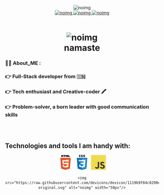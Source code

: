 <div id="header" align="center">
  <img src="https://media.giphy.com/media/RbDKaczqWovIugyJmW/giphy.gif" alt="noimg"  />
</div>

<div id="badges" align="center">
  <a href="https://www.linkedin.com/in/nsafter/">
     <img src="https://img.shields.io/badge/LinkedIn-blue?logo=linkedin&logoColor=white&style=for-the-badge" alt="noimg"  />
  </a>
  <a href="https://leetcode.com/nsharma63205/">
     <img src="https://img.shields.io/badge/Leetcode-red?logo=leetcode&logoColor=white&style=for-the-badge" alt="noimg"  />
  </a>
  <a href="https://auth.geeksforgeeks.org/user/nsharma63205/">
     <img src="https://img.shields.io/badge/Geeksforgeeks-brightgreen?logo=geeksforgeeks&logoColor=white&style=for-the-badge" alt="noimg"  />
  </a>
</div>
<div id="viewcount" align="center">
<img src="https://komarev.com/ghpvc/?username=nsafter&style=flat-square&color=blueviolet" alt=""/>
</div>

<h1 align="center">
  <img src="https://media.giphy.com/media/RMZWv7UqikFGIvv6m4/giphy.gif" alt="noimg" width="70px" /><br />
  namaste
 </h1>
 
 ###	:woman_technologist: About_ME :
 ### 	:point_right: Full-Stack developer from :india:
 ###	:point_right: Tech enthusiast and Creative-coder :crayon:
 ### 	:point_right: Problem-solver, a born leader with good communication skills
 <br />
 <br />
 
 <div>
  <h2>Technologies and tools I am handy with:</h2>
  <div align="center">
    <img src="https://raw.githubusercontent.com/devicons/devicon/1119b9f84c0290e0f0b38982099a2bd027a48bf1/icons/html5/html5-original-wordmark.svg" alt="noimg" width="50px"/>
    <img src="https://raw.githubusercontent.com/devicons/devicon/1119b9f84c0290e0f0b38982099a2bd027a48bf1/icons/css3/css3-original-wordmark.svg" alt="noimg" width="50px"/>
       <img src="https://raw.githubusercontent.com/devicons/devicon/1119b9f84c0290e0f0b38982099a2bd027a48bf1/icons/javascript/javascript-original.svg" alt="noimg" width="50px"/>
    
    <img src="https://raw.githubusercontent.com/devicons/devicon/1119b9f84c0290e0f0b38982099a2bd027a48bf1/icons/react/react-original.svg" alt="noimg" width="50px"/>
    
</div>
 
 


